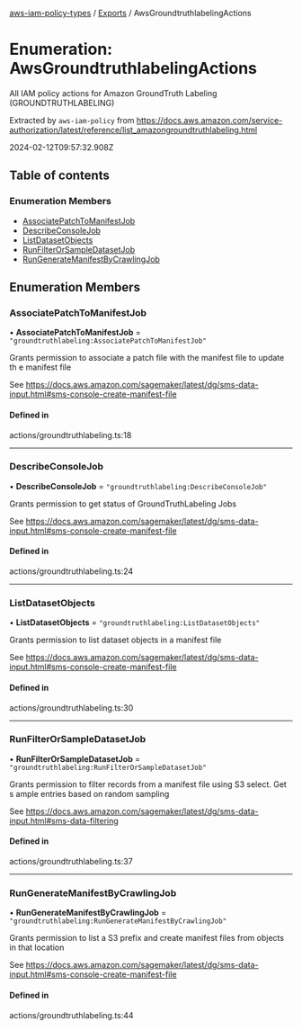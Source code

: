 [aws-iam-policy-types](../README.md) / [Exports](../modules.md) / AwsGroundtruthlabelingActions

# Enumeration: AwsGroundtruthlabelingActions

All IAM policy actions for Amazon GroundTruth Labeling (GROUNDTRUTHLABELING)

Extracted by `aws-iam-policy` from
https://docs.aws.amazon.com/service-authorization/latest/reference/list_amazongroundtruthlabeling.html

2024-02-12T09:57:32.908Z

## Table of contents

### Enumeration Members

- [AssociatePatchToManifestJob](AwsGroundtruthlabelingActions.md#associatepatchtomanifestjob)
- [DescribeConsoleJob](AwsGroundtruthlabelingActions.md#describeconsolejob)
- [ListDatasetObjects](AwsGroundtruthlabelingActions.md#listdatasetobjects)
- [RunFilterOrSampleDatasetJob](AwsGroundtruthlabelingActions.md#runfilterorsampledatasetjob)
- [RunGenerateManifestByCrawlingJob](AwsGroundtruthlabelingActions.md#rungeneratemanifestbycrawlingjob)

## Enumeration Members

### AssociatePatchToManifestJob

• **AssociatePatchToManifestJob** = ``"groundtruthlabeling:AssociatePatchToManifestJob"``

Grants permission to associate a patch file with the manifest file to update th
e manifest file

See https://docs.aws.amazon.com/sagemaker/latest/dg/sms-data-input.html#sms-console-create-manifest-file

#### Defined in

actions/groundtruthlabeling.ts:18

___

### DescribeConsoleJob

• **DescribeConsoleJob** = ``"groundtruthlabeling:DescribeConsoleJob"``

Grants permission to get status of GroundTruthLabeling Jobs

See https://docs.aws.amazon.com/sagemaker/latest/dg/sms-data-input.html#sms-console-create-manifest-file

#### Defined in

actions/groundtruthlabeling.ts:24

___

### ListDatasetObjects

• **ListDatasetObjects** = ``"groundtruthlabeling:ListDatasetObjects"``

Grants permission to list dataset objects in a manifest file

See https://docs.aws.amazon.com/sagemaker/latest/dg/sms-data-input.html#sms-console-create-manifest-file

#### Defined in

actions/groundtruthlabeling.ts:30

___

### RunFilterOrSampleDatasetJob

• **RunFilterOrSampleDatasetJob** = ``"groundtruthlabeling:RunFilterOrSampleDatasetJob"``

Grants permission to filter records from a manifest file using S3 select. Get s
ample entries based on random sampling

See https://docs.aws.amazon.com/sagemaker/latest/dg/sms-data-input.html#sms-data-filtering

#### Defined in

actions/groundtruthlabeling.ts:37

___

### RunGenerateManifestByCrawlingJob

• **RunGenerateManifestByCrawlingJob** = ``"groundtruthlabeling:RunGenerateManifestByCrawlingJob"``

Grants permission to list a S3 prefix and create manifest files from objects in
that location

See https://docs.aws.amazon.com/sagemaker/latest/dg/sms-data-input.html#sms-console-create-manifest-file

#### Defined in

actions/groundtruthlabeling.ts:44
